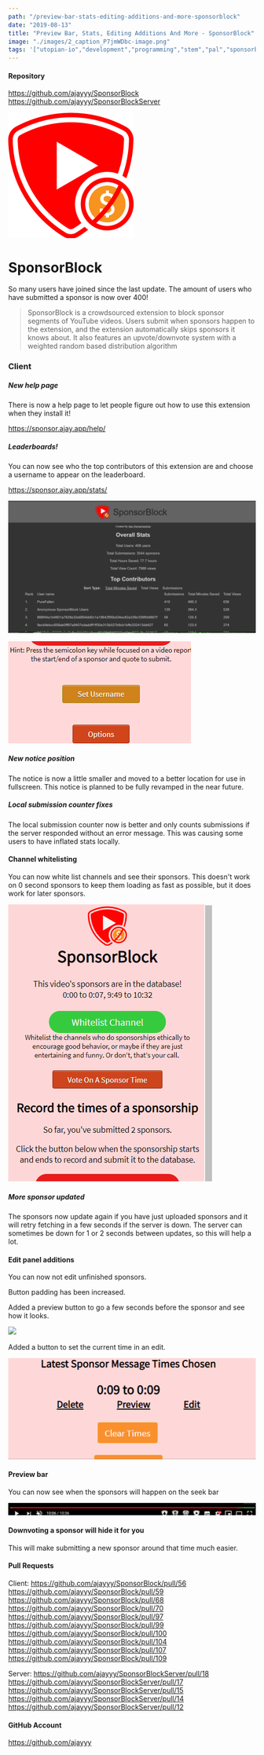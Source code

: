 ```yaml
---
path: "/preview-bar-stats-editing-additions-and-more-sponsorblock"
date: "2019-08-13"
title: "Preview Bar, Stats, Editing Additions And More - SponsorBlock"
image: "./images/2_caption_P7jmWDbc-image.png"
tags: '["utopian-io","development","programming","stem","pal","sponsorblock","marlians"]'
---
```


#### Repository
https://github.com/ajayyy/SponsorBlock
https://github.com/ajayyy/SponsorBlockServer

![image.png](./images/gBb8T4DG-image.png)

# SponsorBlock

So many users have joined since the last update. The amount of users who have submitted a sponsor is now over 400!

> SponsorBlock is a crowdsourced extension to block sponsor segments of YouTube videos. Users submit when sponsors happen to the extension, and the extension automatically skips sponsors it knows about. It also features an upvote/downvote system with a weighted random based distribution algorithm

### Client

##### New help page

There is now a help page to let people figure out how to use this extension when they install it!

https://sponsor.ajay.app/help/

##### Leaderboards!

You can now see who the top contributors of this extension are and choose a username to appear on the leaderboard.

https://sponsor.ajay.app/stats/

![image.png](./images/P7jmWDbc-image.png)

![](./images/usernames.gif)

##### New notice position

The notice is now a little smaller and moved to a better location for use in fullscreen. This notice is planned to be fully revamped in the near future.

##### Local submission counter fixes

The local submission counter now is better and only counts submissions if the server responded without an error message. This was causing some users to have inflated stats locally.

#### Channel whitelisting

You can now white list channels and see their sponsors. This doesn't work on 0 second sponsors to keep them loading as fast as possible, but it does work for later sponsors.

![](./images/whitelisting.gif)


##### More sponsor updated

The sponsors now update again if you have just uploaded sponsors and it will retry fetching in a few seconds if the server is down. The server can sometimes be down for 1 or 2 seconds between updates, so this will help a lot.

#### Edit panel additions

You can now not edit unfinished sponsors.

Button padding has been increased.

Added a preview button to go a few seconds before the sponsor and see how it looks.

![](./images/50ogSx3.gif)

Added a button to set the current time in an edit.

![](./images/current_time.gif)

#### Preview bar

You can now see when the sponsors will happen on the seek bar

![](./images/unknown.png)

#### Downvoting a sponsor will hide it for you

This will make submitting a new sponsor around that time much easier.

#### Pull Requests

Client:
https://github.com/ajayyy/SponsorBlock/pull/56
https://github.com/ajayyy/SponsorBlock/pull/59
https://github.com/ajayyy/SponsorBlock/pull/68
https://github.com/ajayyy/SponsorBlock/pull/70
https://github.com/ajayyy/SponsorBlock/pull/97
https://github.com/ajayyy/SponsorBlock/pull/99
https://github.com/ajayyy/SponsorBlock/pull/100
https://github.com/ajayyy/SponsorBlock/pull/104
https://github.com/ajayyy/SponsorBlock/pull/107
https://github.com/ajayyy/SponsorBlock/pull/109

Server:
https://github.com/ajayyy/SponsorBlockServer/pull/18
https://github.com/ajayyy/SponsorBlockServer/pull/17
https://github.com/ajayyy/SponsorBlockServer/pull/15
https://github.com/ajayyy/SponsorBlockServer/pull/14
https://github.com/ajayyy/SponsorBlockServer/pull/12

#### GitHub Account
https://github.com/ajayyy
